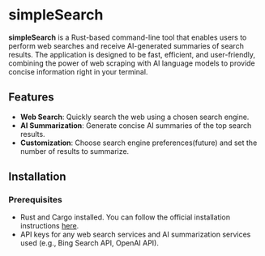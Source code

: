 # simpleSearch

**simpleSearch** is a Rust-based command-line tool that enables users to perform web searches and receive AI-generated summaries of search results. The application is designed to be fast, efficient, and user-friendly, combining the power of web scraping with AI language models to provide concise information right in your terminal.

## Features

- **Web Search**: Quickly search the web using a chosen search engine.
- **AI Summarization**: Generate concise AI summaries of the top search results.
- **Customization**: Choose search engine preferences(future) and set the number of results to summarize.

## Installation

### Prerequisites

- Rust and Cargo installed. You can follow the official installation instructions [here](https://www.rust-lang.org/tools/install).
- API keys for any web search services and AI summarization services used (e.g., Bing Search API, OpenAI API).

